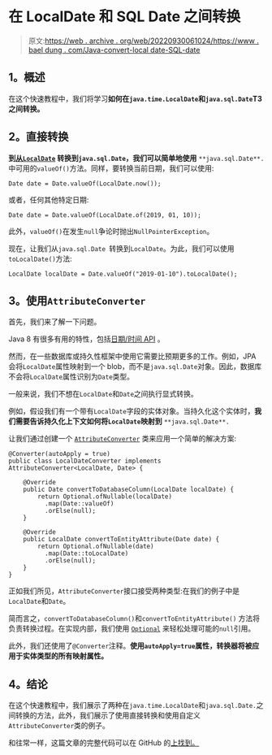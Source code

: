 # 在 LocalDate 和 SQL Date 之间转换

> 原文:[https://web . archive . org/web/20220930061024/https://www . bael dung . com/Java-convert-local date-SQL-date](https://web.archive.org/web/20220930061024/https://www.baeldung.com/java-convert-localdate-sql-date)

## **1。概述**

在这个快速教程中，我们将学习**如何在`java.time.LocalDate`和`java.sql.Date`T3 之间转换。**

## **2。直接转换**

**到[从`LocalDate`](/web/20220630131815/https://www.baeldung.com/java-date-to-localdate-and-localdatetime) 转换到`java.sql.Date`，我们可以简单地使用** `**java.sql.Date**.`中可用的`valueOf()`方法。同样，要转换当前日期，我们可以使用:

```
Date date = Date.valueOf(LocalDate.now());
```

或者，任何其他特定日期:

```
Date date = Date.valueOf(LocalDate.of(2019, 01, 10));
```

此外，`valueOf()`在发生`null`争论时抛出`NullPointerException`。

现在，让我们从`java.sql.Date `转换到`LocalDate`。为此，我们可以使用`toLocalDate()`方法:

```
LocalDate localDate = Date.valueOf("2019-01-10").toLocalDate();
```

## **3。使用`AttributeConverter`**

首先，我们来了解一下问题。

Java 8 有很多有用的特性，包括[日期/时间 API](/web/20220630131815/https://www.baeldung.com/java-8-date-time-intro) 。

然而，在一些数据库或持久性框架中使用它需要比预期更多的工作。例如，JPA 会将`LocalDate`属性映射到一个 blob，而不是`java.sql.Date`对象。因此，数据库不会将`LocalDate`属性识别为`Date`类型。

一般来说，我们不想在`LocalDate`和`Date`之间执行显式转换。

例如，假设我们有一个带有`LocalDate`字段的实体对象。当持久化这个实体时，**我们需要告诉持久化上下文如何将`LocalDate`映射到** `**java.sql.Date**.`

让我们通过创建一个 [`AttributeConverter`](/web/20220630131815/https://www.baeldung.com/jpa-attribute-converters) 类来应用一个简单的解决方案:

```
@Converter(autoApply = true)
public class LocalDateConverter implements AttributeConverter<LocalDate, Date> {

    @Override
    public Date convertToDatabaseColumn(LocalDate localDate) {
        return Optional.ofNullable(localDate)
          .map(Date::valueOf)
          .orElse(null);
    }

    @Override
    public LocalDate convertToEntityAttribute(Date date) {
        return Optional.ofNullable(date)
          .map(Date::toLocalDate)
          .orElse(null);
    }
}
```

正如我们所见，`AttributeConverter`接口接受两种类型:在我们的例子中是`LocalDate`和`Date`。

简而言之，`convertToDatabaseColumn()`和`convertToEntityAttribute()` 方法将负责转换过程。在实现内部，我们使用 [`Optional`](/web/20220630131815/https://www.baeldung.com/java-optional) 来轻松处理可能的`null`引用。

此外，我们还使用了`@Converter`注释。**使用`autoApply=true`属性，转换器将被应用于实体类型的所有映射属性。**

## **4。结论**

在这个快速教程中，我们展示了两种在`java.time.LocalDate`和`java.sql.Date.`之间转换的方法，此外，我们展示了使用直接转换和使用自定义`AttributeConverter`类的例子。

和往常一样，这篇文章的完整代码可以在 GitHub 的[上找到。](https://web.archive.org/web/20220630131815/https://github.com/eugenp/tutorials/tree/master/persistence-modules/java-jpa)